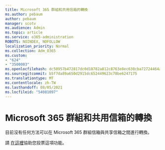 ```yaml
---
title: Microsoft 365 群組和共用信箱的轉換
ms.author: pebaum
author: pebaum
manager: scotv
ms.audience: Admin
ms.topic: article
ms.service: o365-administration
ROBOTS: NOINDEX, NOFOLLOW
localization_priority: Normal
ms.collection: Adm_O365
ms.custom:
- "624"
- "3500003"
ms.openlocfilehash: dc50957b472817dc0d18782a812c8763e8ec630cba72724464a920596abaf950
ms.sourcegitcommit: b5f7da89a650d2915dc652449623c78be6247175
ms.translationtype: MT
ms.contentlocale: zh-TW
ms.lasthandoff: 08/05/2021
ms.locfileid: "54081097"
---
```

# <a name="conversion-of-microsoft-365-group-and-shared-mailboxes"></a>Microsoft 365 群組和共用信箱的轉換

目前沒有任何方法可以在 Microsoft 365 群組信箱與共享信箱之間進行轉換。

請 [在這裡](https://aka.ms/M365GroupToShared)協助您投票這項功能。
